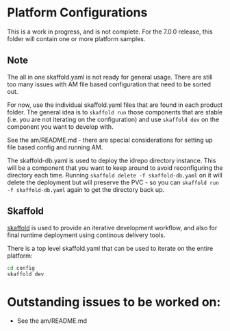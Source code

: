 # Platform Configurations

This is a work in progress, and is not complete. For the 7.0.0 release, this folder will contain one or more platform samples.

## Note

The all in one skaffold.yaml is not ready for general usage. There are still too many issues with AM file based configuration that need to be sorted out.

For now, use the individual skaffold.yaml files that are found in each product folder.  The general idea is to 
`skaffold run` those components that are stable (i.e. you are not iterating on the configuration) and use
`skaffold dev` on the component you want to develop with.

See the am/README.md - there are special considerations for setting up file based config and running AM.

The skaffold-db.yaml is used to deploy the idrepo directory instance. This will be a component that you want to keep around 
to avoid reconfiguring the directory each time.  Running `skaffold delete -f skaffold-db.yaml` on it will delete the deployment but will preserve the PVC - so you
can `skaffold run -f skaffold-db.yaml` again to get the directory back up.


## Skaffold 

[skaffold](https://skaffold-latest.firebaseapp.com/) is used to provide an iterative development workflow, and also for final runtime deployment using continous delivery tools.

There is a top level skaffold.yaml that can be used to iterate on the entire platform:

```bash
cd config
skaffold dev
```

# Outstanding issues to be worked on:

*  See the am/README.md
